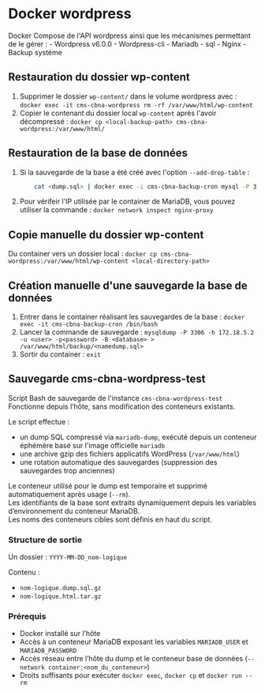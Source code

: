 # Docker wordpress

Docker Compose de l'API wordpress ainsi que les mécanismes permettant de le gérer :
    - Wordpress v6.0.0
    - Wordpress-cli
    - Mariadb - sql
    - Nginx
    - Backup systéme

## Restauration du dossier wp-content

1. Supprimer le dossier `wp-content/` dans le volume wordpress avec : `docker exec -it cms-cbna-wordpress rm -rf /var/www/html/wp-content`
1. Copier le contenant du dossier local `wp-content` après l'avoir décompressé : `docker cp <local-backup-path> cms-cbna-wordpress:/var/www/html/`


## Restauration de la base de données

1. Si la sauvegarde de la base a été créé avec l'option `--add-drop-table` :
	```bash
		cat <dump.sql> | docker exec -i cms-cbna-backup-cron mysql -P 3306 -h 172.18.5.2 -u <user> -p<password> -B <database>
	```
1. Pour vérifeir l'IP utilisée par le container de MariaDB, vous pouvez utiliser la commande : `docker network inspect nginx-proxy`

## Copie manuelle du dossier wp-content

Du container vers un dossier local : `docker cp cms-cbna-wordpress:/var/www/html/wp-content <local-directory-path>`

## Création manuelle d'une sauvegarde la base de données

1. Entrer dans le container réalisant les sauvegardes de la base : `docker exec -it cms-cbna-backup-cron /bin/bash`
1. Lancer la commande de sauvegarde : `mysqldump -P 3306 -h 172.18.5.2 -u <user> -p<password> -B <database> > /var/www/html/backup/<namedump.sql>`
1. Sortir du container : `exit`


## Sauvegarde cms-cbna-wordpress-test

Script Bash de sauvegarde de l'instance `cms-cbna-wordpress-test`  
Fonctionne depuis l’hôte, sans modification des conteneurs existants.

Le script effectue :
- un dump SQL compressé via `mariadb-dump`, exécuté depuis un conteneur éphémère basé sur l'image officielle `mariadb`
- une archive gzip des fichiers applicatifs WordPress (`/var/www/html`)
- une rotation automatique des sauvegardes (suppression des sauvegardes trop anciennes)

Le conteneur utilisé pour le dump est temporaire et supprimé automatiquement après usage (`--rm`).  
Les identifiants de la base sont extraits dynamiquement depuis les variables d’environnement du conteneur MariaDB.  
Les noms des conteneurs cibles sont définis en haut du script.

### Structure de sortie

Un dossier : `YYYY-MM-DD_nom-logique`

Contenu :
- `nom-logique.dump.sql.gz`
- `nom-logique.html.tar.gz`

### Prérequis

- Docker installé sur l’hôte  
- Accès à un conteneur MariaDB exposant les variables `MARIADB_USER` et `MARIADB_PASSWORD`  
- Accès réseau entre l’hôte du dump et le conteneur base de données (`--network container:<nom_du_conteneur>`)  
- Droits suffisants pour exécuter `docker exec`, `docker cp` et `docker run --rm`
